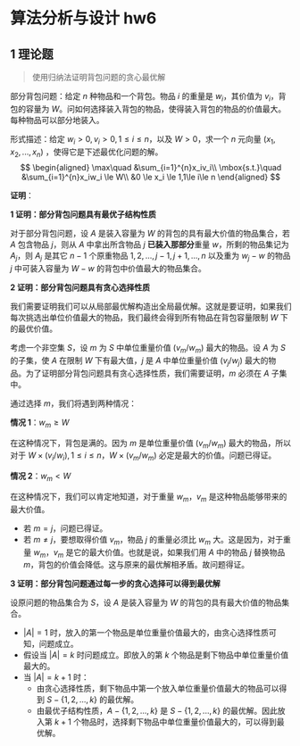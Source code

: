 # 算法分析与设计 hw6


## 1 理论题

> 使用归纳法证明背包问题的贪心最优解

部分背包问题：给定 $n$ 种物品和一个背包。物品 $i$ 的重量是 $w_i$，其价值为 $v_i$，背包的容量为 $W$。问如何选择装入背包的物品，使得装入背包的物品的价值最大。每种物品可以部分地装入。

形式描述：给定 $w_i>0,v_i>0,1\le i\le n$，以及 $W>0$，求一个 $n$ 元向量 $(x_1,x_2,...,x_n )$ ，使得它是下述最优化问题的解。
$$
\begin{aligned}
\max\quad &\sum_{i=1}^{n}x_iv_i\\
\mbox{s.t.}\quad &\sum_{i=1}^{n}x_iw_i \le W\\
&0 \le x_i \le 1,1\le i\le n
\end{aligned}
$$

**证明**：

**1 证明：部分背包问题具有最优子结构性质**

对于部分背包问题，设 $A$ 是装入容量为 $W$ 的背包的具有最大价值的物品集合，若 $A$ 包含物品 $j$，则从 $A$ 中拿出所含物品 $j$ **已装入那部分**重量 $w$，所剩的物品集记为 $A_j$，则 $A_j$ 是其它 $n-1$ 个原重物品 $1,2,...,j-1,j+1,..., n$ 以及重为 $w_j- w$ 的物品 $j$ 中可装入容量为 $W- w$ 的背包中价值最大的物品集合。



**2 证明：部分背包问题具有贪心选择性质**

我们需要证明我们可以从局部最优解构造出全局最优解。这就是要证明，如果我们每次挑选出单位价值最大的物品，我们最终会得到所有物品在背包容量限制 $W$ 下的最优价值。

考虑一个非空集 $S$，设 $m$ 为 $S$ 中单位重量价值 $(v_m/w_m)$ 最大的物品。设 $A$ 为 $S$ 的子集，使 $A$ 在限制 $W$ 下有最大值，$j$ 是 $A$ 中单位重量价值 $(v_j/w_j)$ 最大的物品。为了证明部分背包问题具有贪心选择性质，我们需要证明，$m$ 必须在 $A$ 子集中。

通过选择 $m$，我们将遇到两种情况：

**情况 1**：$w_m \ge W$

在这种情况下，背包是满的。因为 $m$ 是单位重量价值 $(v_m/w_m)$ 最大的物品，所以对于 $W \times (v_i/w_i), 1\le i\le n$，$W \times (v_m/w_m)$ 必定是最大的价值。问题已得证。

**情况 2**：$w_m<W$

在这种情况下，我们可以肯定地知道，对于重量 $w_m$，$v_m$ 是这种物品能够带来的最大价值。

* 若 $m=j$，问题已得证。
* 若 $m \ne j$，要想取得价值 $v_m$，物品 $j$ 的重量必须比 $w_m$ 大。这是因为，对于重量 $w_m$，$v_m$ 是它的最大价值。也就是说，如果我们用 $A$ 中的物品 $j$ 替换物品 $m$，背包的价值会降低。这与原来的最优解相矛盾。故问题得证。



**3 证明：部分背包问题通过每一步的贪心选择可以得到最优解**

设原问题的物品集合为 $S$，设 $A$ 是装入容量为 $W$ 的背包的具有最大价值的物品集合。

* $|A|=1$ 时，放入的第一个物品是单位重量价值最大的，由贪心选择性质可知，问题成立。
* 假设当 $|A|=k$ 时问题成立。即放入的第 $k$ 个物品是剩下物品中单位重量价值最大的。
* 当 $|A|=k+1$ 时：
  * 由贪心选择性质，剩下物品中第一个放入单位重量价值最大的物品可以得到 $S - \{1,2,...,k\}$ 的最优解。
  * 由最优子结构性质，$A - \{1,2,...,k\}$ 是 $S - \{1,2,...,k\}$ 的最优解。因此放入第 $k+1$ 个物品时，选择剩下物品中单位重量价值最大的，可以得到最优解。

